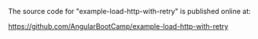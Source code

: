 The source code for "example-load-http-with-retry" is published online at:

https://github.com/AngularBootCamp/example-load-http-with-retry

